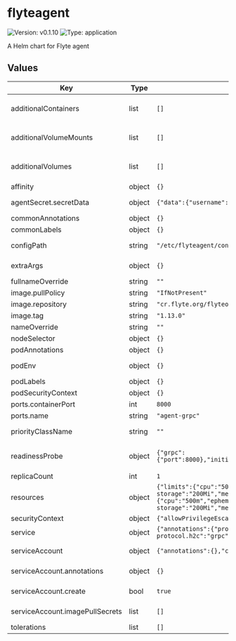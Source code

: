 # flyteagent

![Version: v0.1.10](https://img.shields.io/badge/Version-v0.1.10-informational?style=flat-square) ![Type: application](https://img.shields.io/badge/Type-application-informational?style=flat-square)

A Helm chart for Flyte agent

## Values

| Key | Type | Default | Description |
|-----|------|---------|-------------|
| additionalContainers | list | `[]` | Appends additional containers to the deployment spec. May include template values. |
| additionalVolumeMounts | list | `[]` | Appends additional volume mounts to the main container's spec. May include template values. |
| additionalVolumes | list | `[]` | Appends additional volumes to the deployment spec. May include template values. |
| affinity | object | `{}` | affinity for flyteagent deployment |
| agentSecret.secretData | object | `{"data":{"username":"User"}}` | Specify your Secret (with sensitive data) or pseudo-manifest (without sensitive data). |
| commonAnnotations | object | `{}` |  |
| commonLabels | object | `{}` |  |
| configPath | string | `"/etc/flyteagent/config/*.yaml"` | Default regex string for searching configuration files |
| extraArgs | object | `{}` | Appends extra command line arguments to the main command |
| fullnameOverride | string | `""` |  |
| image.pullPolicy | string | `"IfNotPresent"` | Docker image pull policy |
| image.repository | string | `"cr.flyte.org/flyteorg/flyteagent"` | Docker image for flyteagent deployment |
| image.tag | string | `"1.13.0"` | Docker image tag |
| nameOverride | string | `""` |  |
| nodeSelector | object | `{}` | nodeSelector for flyteagent deployment |
| podAnnotations | object | `{}` | Annotations for flyteagent pods |
| podEnv | object | `{}` | Additional flyteagent pod container environment variables |
| podLabels | object | `{}` | Labels for flyteagent pods |
| podSecurityContext | object | `{}` | Security context for pod |
| ports.containerPort | int | `8000` |  |
| ports.name | string | `"agent-grpc"` |  |
| priorityClassName | string | `""` | Sets priorityClassName for datacatalog pod(s). |
| readinessProbe | object | `{"grpc":{"port":8000},"initialDelaySeconds":1,"periodSeconds":3}` | https://kubernetes.io/blog/2022/05/13/grpc-probes-now-in-beta/#trying-the-feature-out |
| replicaCount | int | `1` | Replicas count for flyteagent deployment |
| resources | object | `{"limits":{"cpu":"500m","ephemeral-storage":"200Mi","memory":"200Mi"},"requests":{"cpu":"500m","ephemeral-storage":"200Mi","memory":"200Mi"}}` | Default resources requests and limits for flyteagent deployment |
| securityContext | object | `{"allowPrivilegeEscalation":false}` | Security context for container |
| service | object | `{"annotations":{"projectcontour.io/upstream-protocol.h2c":"grpc"},"type":"ClusterIP"}` | Service settings for flyteagent |
| serviceAccount | object | `{"annotations":{},"create":true,"imagePullSecrets":[]}` | Configuration for service accounts for flyteagent |
| serviceAccount.annotations | object | `{}` | Annotations for ServiceAccount attached to flyteagent pods |
| serviceAccount.create | bool | `true` | Should a service account be created for flyteagent |
| serviceAccount.imagePullSecrets | list | `[]` | ImagePullSecrets to automatically assign to the service account |
| tolerations | list | `[]` | tolerations for flyteagent deployment |

